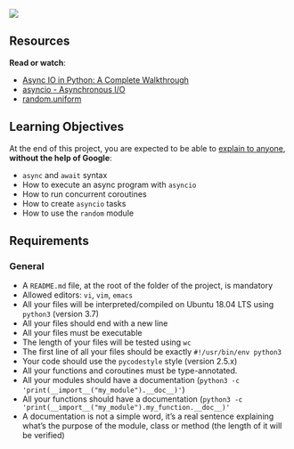 ![](https://s3.amazonaws.com/alx-intranet.hbtn.io/uploads/medias/2019/12/4aeaa9c3cb1f316c05c4.png?X-Amz-Algorithm=AWS4-HMAC-SHA256&X-Amz-Credential=AKIARDDGGGOUSBVO6H7D%2F20241015%2Fus-east-1%2Fs3%2Faws4_request&X-Amz-Date=20241015T150957Z&X-Amz-Expires=86400&X-Amz-SignedHeaders=host&X-Amz-Signature=9a67d660e6fa1a49a795d39b1a07fc623ee7080fa07157a30fcb2fb344082e92)

Resources
---------

**Read or watch**:

*   [Async IO in Python: A Complete Walkthrough](/rltoken/zYkXScziW1D5rNdNEvObjQ "Async IO in Python: A Complete Walkthrough")
*   [asyncio - Asynchronous I/O](/rltoken/aZUO4GiWHbPIrVBIwptFAw "asyncio - Asynchronous I/O")
*   [random.uniform](/rltoken/72mVf1s8rx2ih_U2WjBmaA "random.uniform")

Learning Objectives
-------------------

At the end of this project, you are expected to be able to [explain to anyone](/rltoken/RzzuxS2J7-SysSxP0Hu3cA "explain to anyone"), **without the help of Google**:

*   `async` and `await` syntax
*   How to execute an async program with `asyncio`
*   How to run concurrent coroutines
*   How to create `asyncio` tasks
*   How to use the `random` module

Requirements
------------

### General

*   A `README.md` file, at the root of the folder of the project, is mandatory
*   Allowed editors: `vi`, `vim`, `emacs`
*   All your files will be interpreted/compiled on Ubuntu 18.04 LTS using `python3` (version 3.7)
*   All your files should end with a new line
*   All your files must be executable
*   The length of your files will be tested using `wc`
*   The first line of all your files should be exactly `#!/usr/bin/env python3`
*   Your code should use the `pycodestyle` style (version 2.5.x)
*   All your functions and coroutines must be type-annotated.
*   All your modules should have a documentation (`python3 -c 'print(__import__("my_module").__doc__)'`)
*   All your functions should have a documentation (`python3 -c 'print(__import__("my_module").my_function.__doc__)'`
*   A documentation is not a simple word, it’s a real sentence explaining what’s the purpose of the module, class or method (the length of it will be verified)
